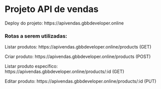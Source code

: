 <h1> Projeto API de vendas </h1>
<p>Deploy do projeto: https://apivendas.gbbdeveloper.online</p>
<h3>Rotas a serem utilizadas:</h3>
<p>Listar produtos: https://apivendas.gbbdeveloper.online/products (GET)</p>
<p>Criar produto: https://apivendas.gbbdeveloper.online/products (POST)</P>
<P>Listar produto específico: https://apivendas.gbbdeveloper.online/products/:id (GET)</p>
<p>Editar produto: https://apivendas.gbbdeveloper.online/products/:id (PUT)</p>

